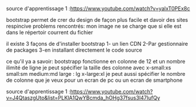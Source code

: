 source d'apprentissage 1 :https://www.youtube.com/watch?v=yalxT0PEx8c

bootstrap permet de crer du design de façon plus facile et davoir des sites respincive 
problems rencontrés:
mon image ne se charge que si elle est dans le répertoir courrent du fichier

il existe 3 façons de d'installer bootstrap
1- un lien CDN 
2-Par gestionnaire de packages 
3-en installant directement le code source 


ce qu'il ya a savoir:
bootstrapp fonctionne en colonne de 12 et un nombre ilimité de ligne 
je peut spécifier la taille des colonne avec 
x-small:xs
small:sm
medium:md
large : lg
x-large:xl
je peut aussi spécifier le nombre de colonne que je veux pour un ecran de pc ou un ecran de smartphone

source d'apprentissage 1 :https://www.youtube.com/watch?v=J4QtaszgUto&list=PLKlA1QwYBcmda_hOHg37fsus3l47IufQy

